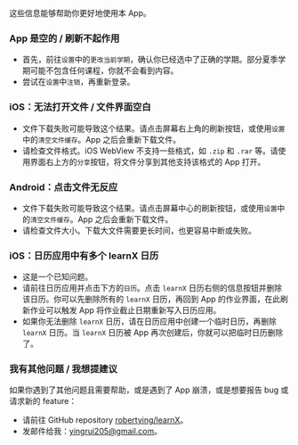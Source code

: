 这些信息能够帮助你更好地使用本 App。

### App 是空的 / 刷新不起作用

- 首先，前往`设置`中的`更改当前学期`，确认你已经选中了正确的学期。部分夏季学期可能不包含任何课程，你就不会看到内容。
- 尝试在`设置`中`注销`，再重新登录。

### iOS：无法打开文件 / 文件界面空白

- 文件下载失败可能导致这个结果。请点击屏幕右上角的刷新按钮，或使用`设置`中的`清空文件缓存`。App 之后会重新下载文件。
- 请检查文件格式。iOS WebView 不支持一些格式，如 `.zip` 和 `.rar` 等。请使用界面右上方的`分享`按钮，将文件分享到其他支持该格式的 App 打开。

### Android：点击文件无反应

- 文件下载失败可能导致这个结果。请点击屏幕中心的刷新按钮，或使用`设置`中的`清空文件缓存`。App 之后会重新下载文件。
- 请检查文件大小。下载大文件需要更长时间，也更容易中断或失败。

### iOS：日历应用中有多个 learnX 日历

- 这是一个已知问题。
- 请前往日历应用并点击下方的`日历`。点击 `learnX` 日历右侧的信息按钮并删除该日历。你可以先删除所有的 `learnX` 日历，再回到 App 的作业界面，在此刷新作业可以触发 App 将作业截止日期重新写入日历应用。
- 如果你无法删除 `learnX` 日历，请在日历应用中创建一个临时日历，再删除 `learnX` 日历。当 `learnX` 日历被 App 再次创建后，你就可以把临时日历删除了。

### 我有其他问题 / 我想提建议

如果你遇到了其他问题且需要帮助，或是遇到了 App 崩溃，或是想要报告 bug 或请求新的 feature：

- 请前往 GitHub repository [robertying/learnX](https://github.com/robertying/learnX/issues)。
- 发邮件给我：[yingrui205@gmail.com](mailto:yingrui205@gmail.com)。
